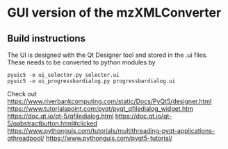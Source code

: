# GUI version of the mzXMLConverter

## Build instructions
The UI is designed with the Qt Designer tool and stored in
the .ui files. These needs to be converted to python modules by
```shell
pyuic5 -o ui_selector.py selector.ui
pyuic5 -o ui_progressbardialog.py progressbardialog.ui
```


Check out
https://www.riverbankcomputing.com/static/Docs/PyQt5/designer.html
https://www.tutorialspoint.com/pyqt/pyqt_qfiledialog_widget.htm
https://doc.qt.io/qt-5/qfiledialog.html
https://doc.qt.io/qt-5/qabstractbutton.html#clicked
https://www.pythonguis.com/tutorials/multithreading-pyqt-applications-qthreadpool/
https://www.pythonguis.com/pyqt5-tutorial/

